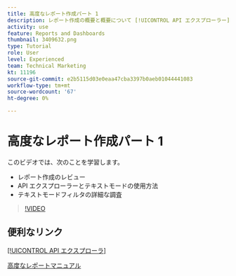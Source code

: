 ```yaml
---
title: 高度なレポート作成パート 1
description: レポート作成の概要と概要について [!UICONTROL API エクスプローラー] とテキストモード、およびテキストモードフィルタの詳細なスタディ。
activity: use
feature: Reports and Dashboards
thumbnail: 3409632.png
type: Tutorial
role: User
level: Experienced
team: Technical Marketing
kt: 11196
source-git-commit: e2b5115d03e0eaa47cba3397b0aeb01044441083
workflow-type: tm+mt
source-wordcount: '67'
ht-degree: 0%

---
```


# 高度なレポート作成パート 1

このビデオでは、次のことを学習します。

* レポート作成のレビュー
* API エクスプローラーとテキストモードの使用方法
* テキストモードフィルタの詳細な調査

>[!VIDEO](https://video.tv.adobe.com/v/3409632/?quality=12)

## 便利なリンク

[[!UICONTROL API エクスプローラ]](https://developer.adobe.com/workfront/api-explorer/)

[高度なレポートマニュアル](/help/assets/advanced-reporting-manual.pdf)
